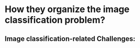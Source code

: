 # How they organize the image classification problem? 

## Image classification-related Challenges: 
